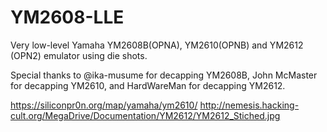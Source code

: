 # YM2608-LLE

Very low-level Yamaha YM2608B(OPNA), YM2610(OPNB) and YM2612 (OPN2) emulator using die shots.

Special thanks to @ika-musume for decapping YM2608B, John McMaster for decapping YM2610, and HardWareMan for decapping YM2612.

https://siliconpr0n.org/map/yamaha/ym2610/
http://nemesis.hacking-cult.org/MegaDrive/Documentation/YM2612/YM2612_Stiched.jpg
